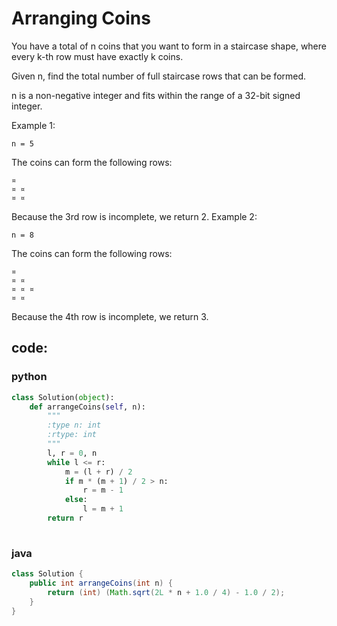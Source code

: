 # Arranging Coins
You have a total of n coins that you want to form in a staircase shape, where every k-th row must have exactly k coins.

Given n, find the total number of full staircase rows that can be formed.

n is a non-negative integer and fits within the range of a 32-bit signed integer.

Example 1:
```
n = 5
```
The coins can form the following rows:
```
¤
¤ ¤
¤ ¤
```

Because the 3rd row is incomplete, we return 2.
Example 2:
```
n = 8
```
The coins can form the following rows:
```
¤
¤ ¤
¤ ¤ ¤
¤ ¤
```

Because the 4th row is incomplete, we return 3.

## code:
### python 
``` python
class Solution(object):
    def arrangeCoins(self, n):
        """
        :type n: int
        :rtype: int
        """
        l, r = 0, n
        while l <= r:
            m = (l + r) / 2
            if m * (m + 1) / 2 > n:
                r = m - 1
            else:
                l = m + 1
        return r
        
```

### java
``` java
class Solution {
    public int arrangeCoins(int n) {
        return (int) (Math.sqrt(2L * n + 1.0 / 4) - 1.0 / 2);
    }
}
```